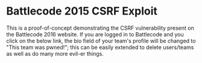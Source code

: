# Battlecode 2015 CSRF Exploit
This is a proof-of-concept demonstrating the CSRF vulnerability present on the 
Battlecode 2016 website. If you are logged in to Battlecode and you click on 
the below link, the bio field of your team's profile will be changed to "This 
team was pwned!"; this can be easily extended to delete users/teams as well as 
do many more evil-er things.

> 
